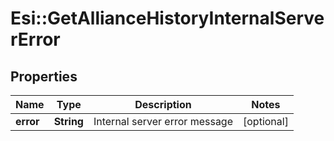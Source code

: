 # Esi::GetAllianceHistoryInternalServerError

## Properties
Name | Type | Description | Notes
------------ | ------------- | ------------- | -------------
**error** | **String** | Internal server error message | [optional] 


